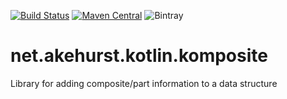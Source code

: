 [![Build Status](https://travis-ci.org/dhakehurst/net.akehurst.kotlin.komposite.svg?branch=master)](https://travis-ci.org/dhakehurst/net.akehurst.kotlin.komposite)
[![Maven Central](https://maven-badges.herokuapp.com/maven-central/net.akehurst.kotlin.komposite/komposite-api/badge.svg)](https://maven-badges.herokuapp.com/maven-central/net.akehurst.kotlin.komposite/komposite-api)
![Bintray](https://img.shields.io/bintray/v/dhakehurst/maven/net.akehurst.kotlin.komposite.svg)

# net.akehurst.kotlin.komposite

Library for adding composite/part information to a data structure


